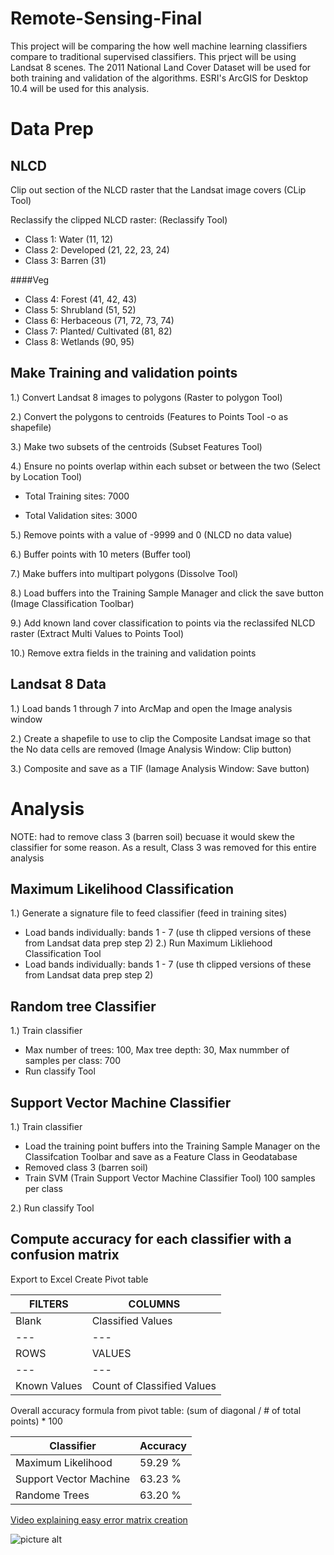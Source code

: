 # Remote-Sensing-Final
This project will be comparing the how well machine learning classifiers compare to traditional supervised classifiers. This prject will be using Landsat 8 scenes. The 2011 National Land Cover Dataset will be used for both training and validation of the algorithms. ESRI's ArcGIS for Desktop 10.4 will be used for this analysis.


# Data Prep
## NLCD
Clip out section of the NLCD raster that the Landsat image covers (CLip Tool)

Reclassify the clipped NLCD raster: (Reclassify Tool)

* Class 1: Water (11, 12)
* Class 2: Developed (21, 22, 23, 24)
* Class 3: Barren (31)

####Veg 
* Class 4: Forest (41, 42, 43)
* Class 5: Shrubland (51, 52)
* Class 6: Herbaceous (71, 72, 73, 74)
* Class 7: Planted/ Cultivated (81, 82)
* Class 8: Wetlands (90, 95)

## Make Training and validation points
1.) Convert Landsat 8 images to polygons (Raster to polygon Tool)

2.) Convert the polygons to centroids (Features to Points Tool -o as shapefile)

3.) Make two subsets of the centroids (Subset Features Tool)

4.) Ensure no points overlap within each subset or between the two (Select by Location Tool)

  * Total Training sites: 7000

  * Total Validation sites: 3000

5.) Remove points with a value of -9999 and 0 (NLCD no data value)

6.) Buffer points with 10 meters (Buffer tool)

7.) Make buffers into multipart polygons (Dissolve Tool)

8.) Load buffers into the Training Sample Manager and click the save button (Image Classification Toolbar)

9.) Add known land cover classification to points via the reclassifed NLCD raster (Extract Multi Values to Points Tool)

10.) Remove extra fields in the training and validation points

## Landsat 8 Data
1.) Load bands 1 through 7 into ArcMap and open the Image analysis window

2.) Create a shapefile to use to clip the Composite Landsat image so that the No data cells are removed (Image Analysis Window: Clip button)

3.) Composite and save as a TIF (Iamage Analysis Window: Save button)


# Analysis

NOTE: had to remove class 3 (barren soil) becuase it would skew the classifier for some reason. As a result, Class 3 was removed for this entire analysis

## Maximum Likelihood Classification
1.) Generate a signature file to feed classifier (feed in training sites)
  * Load bands individually: bands 1 - 7 (use th clipped versions of these from Landsat data prep step 2)
2.) Run Maximum Likliehood Classification Tool
  * Load bands individually: bands 1 - 7 (use th clipped versions of these from Landsat data prep step 2)


## Random tree Classifier
1.) Train classifier
  * Max number of trees: 100, Max tree depth: 30, Max nummber of samples per class: 700
* Run classify Tool

## Support Vector Machine Classifier
1.) Train classifier
  * Load the training point buffers into the Training Sample Manager on the Classifcation Toolbar and save as a Feature Class in Geodatabase
  * Removed class 3 (barren soil)
  * Train SVM (Train Support Vector Machine Classifier Tool)
    100 samples per class
	
2.) Run classify Tool

## Compute accuracy for each classifier with a confusion matrix


  Export to Excel
  Create Pivot table

FILTERS | COLUMNS
    --- | --- 
   Blank| Classified Values
   --- | ---
ROWS | VALUES
 --- | ---
 Known Values | Count of Classified Values

		 	

Overall accuracy formula from pivot table: (sum of diagonal / # of total points) * 100

Classifier | Accuracy
--- | ---
Maximum Likelihood | 59.29 %
Support Vector Machine | 63.23 %
Randome Trees | 63.20 %


[Video explaining easy error matrix creation](https://www.youtube.com/watch?v=9dGjuEQie7Y)


![picture alt](https://thumbs.gfycat.com/FirsthandSingleAlaskajingle-size_restricted.gif "Stats feelings")

